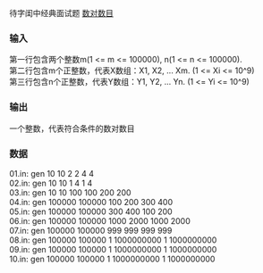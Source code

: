 待字闺中经典面试题 [数对数目](http://t.cn/RhAWiOP)
### 输入
第一行包含两个整数m(1 <= m <= 100000), n(1 <= n <= 100000).  
第二行包含m个正整数，代表X数组：X1, X2, ... Xm. (1 <= Xi <= 10^9)  
第三行包含n个正整数，代表Y数组：Y1, Y2, ... Yn. (1 <= Yi <= 10^9)
### 输出
一个整数，代表符合条件的数对数目
### 数据
01.in: gen 10 10 2 2 4 4  
02.in: gen 10 10 1 4 1 4  
03.in: gen 10 10 100 100 200 200  
04.in: gen 100000 100000 100 200 300 400  
05.in: gen 100000 100000 300 400 100 200  
06.in: gen 100000 100000 1000 2000 1000 2000  
07.in: gen 100000 100000 999 999 999 999  
08.in: gen 100000 100000 1 1000000000 1 1000000000  
09.in: gen 100000 100000 1 1000000000 1 1000000000  
10.in: gen 100000 100000 1 1000000000 1 1000000000  
